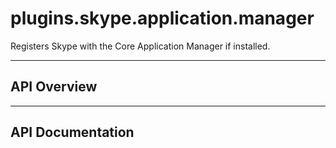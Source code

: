 # plugins.skype.application.manager

Registers Skype with the Core Application Manager if installed.

---

## API Overview

---

## API Documentation

